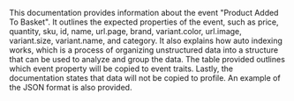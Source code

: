 This documentation provides information about the event "Product Added To Basket". It outlines the expected properties of the event, such as price, quantity, sku, id, name, url.page, brand, variant.color, url.image, variant.size, variant.name, and category. It also explains how auto indexing works, which is a process of organizing unstructured data into a structure that can be used to analyze and group the data. The table provided outlines which event property will be copied to event traits. Lastly, the documentation states that data will not be copied to profile. An example of the JSON format is also provided.

